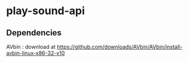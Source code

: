 # play-sound-api
## Dependencies

AVbin : download at https://github.com/downloads/AVbin/AVbin/install-avbin-linux-x86-32-v10
